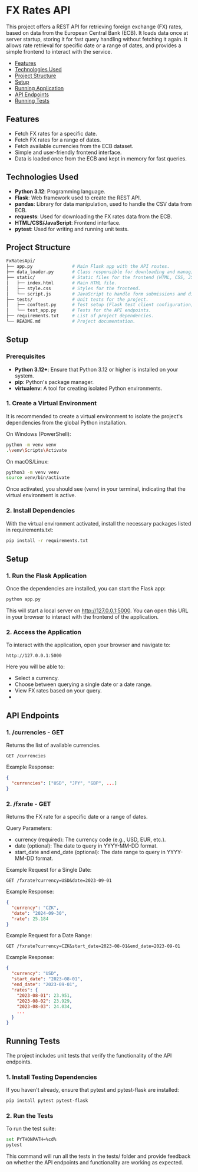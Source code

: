 # FX Rates API
This project offers a REST API for retrieving foreign exchange (FX) rates, based on data from the European Central Bank (ECB). It loads data once at server startup, storing it for fast query handling without fetching it again. It allows rate retrieval for specific date or a range of dates, and provides a simple frontend to interact with the service.

- [Features](#features)
- [Technologies Used](#tech-used)
- [Project Structure](#project-structure)
- [Setup](#setup)
- [Running Application](#running-application)
- [API Endpoints](#api-endpoints)
- [Running Tests](#running-tests)

## <a name = 'features'>Features</a>

- Fetch FX rates for a specific date.
- Fetch FX rates for a range of dates.
- Fetch available currencies from the ECB dataset.
- Simple and user-friendly frontend interface.
- Data is loaded once from the ECB and kept in memory for fast queries.

## <a name = 'tech-used'>Technologies Used</a>

- **Python 3.12**: Programming language.
- **Flask**: Web framework used to create the REST API.
- **pandas**: Library for data manipulation, used to handle the CSV data from ECB.
- **requests**: Used for downloading the FX rates data from the ECB.
- **HTML/CSS/JavaScript**: Frontend interface.
- **pytest**: Used for writing and running unit tests.

## <a name='project-structure'>Project Structure</a>

```bash
FxRatesApi/
├── app.py               # Main Flask app with the API routes.
├── data_loader.py       # Class responsible for downloading and managing the ECB FX data.
├── static/              # Static files for the frontend (HTML, CSS, JS).
│   ├── index.html       # Main HTML file.
│   ├── style.css        # Styles for the frontend.
│   └── script.js        # JavaScript to handle form submissions and display results.
├── tests/               # Unit tests for the project.
│   ├── conftest.py      # Test setup (Flask test client configuration).
│   └── test_app.py      # Tests for the API endpoints.
├── requirements.txt     # List of project dependencies.
└── README.md            # Project documentation.
```

## <a name='setup'>Setup</a>
### Prerequisites
- **Python 3.12+**: Ensure that Python 3.12 or higher is installed on your system.
- **pip**: Python's package manager.
- **virtualenv**: A tool for creating isolated Python environments.

### 1. Create a Virtual Environment
It is recommended to create a virtual environment to isolate the project's dependencies from the global Python installation.

On Windows (PowerShell):
```bash
python -m venv venv
.\venv\Scripts\Activate
```
On macOS/Linux:
```bash
python3 -m venv venv
source venv/bin/activate
```
Once activated, you should see (venv) in your terminal, indicating that the virtual environment is active.

### 2. Install Dependencies
With the virtual environment activated, install the necessary packages listed in requirements.txt:
```bash
pip install -r requirements.txt
```

## <a name='setup'>Setup</a>
### 1. Run the Flask Application
Once the dependencies are installed, you can start the Flask app:
```bash
python app.py
```
This will start a local server on http://127.0.0.1:5000. You can open this URL in your browser to interact with the frontend of the application.
### 2. Access the Application
To interact with the application, open your browser and navigate to:
```http
http://127.0.0.1:5000
```
Here you will be able to:

- Select a currency.
- Choose between querying a single date or a date range.
- View FX rates based on your query.
- 
## <a name='api-endpoints'>API Endpoints</a>
### 1. /currencies - GET
Returns the list of available currencies.
```
GET /currencies
```
Example Response:
```json
{
  "currencies": ["USD", "JPY", "GBP", ...]
}

```

### 2. /fxrate - GET
Returns the FX rate for a specific date or a range of dates. 

Query Parameters:
- currency (required): The currency code (e.g., USD, EUR, etc.).
- date (optional): The date to query in YYYY-MM-DD format.
- start_date and end_date (optional): The date range to query in YYYY-MM-DD format.

Example Request for a Single Date:
```
GET /fxrate?currency=USD&date=2023-09-01
```
Example Response:
```json
{
  "currency": "CZK",
  "date": "2024-09-30",
  "rate": 25.184
}
```

Example Request for a Date Range:
```
GET /fxrate?currency=CZK&start_date=2023-08-01&end_date=2023-09-01
```
Example Response:
```json
{
  "currency": "USD",
  "start_date": "2023-08-01",
  "end_date": "2023-09-01",
  "rates": {
    "2023-08-01": 23.951,
    "2023-08-02": 23.929,
    "2023-08-03": 24.034,
    ...
  }
}

```

## <a name='running-tests'>Running Tests</a>
The project includes unit tests that verify the functionality of the API endpoints.

### 1. Install Testing Dependencies
If you haven't already, ensure that pytest and pytest-flask are installed:
```bash
pip install pytest pytest-flask
```
### 2. Run the Tests
To run the test suite:
```bash
set PYTHONPATH=%cd%
pytest
```
This command will run all the tests in the tests/ folder and provide feedback on whether the API endpoints and functionality are working as expected.